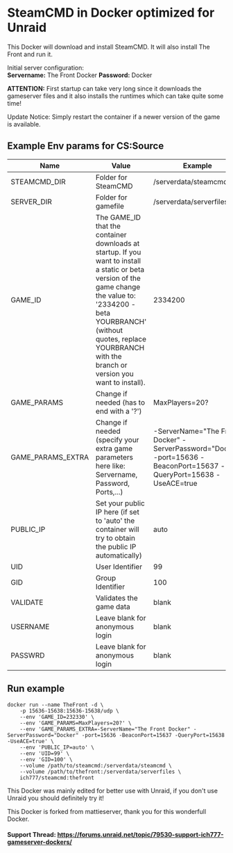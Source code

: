 # SteamCMD in Docker optimized for Unraid
This Docker will download and install SteamCMD. It will also install The Front and run it.

Initial server configuration:  
**Servername:** The Front Docker
**Password:** Docker  

**ATTENTION:** First startup can take very long since it downloads the gameserver files and it also installs the runtimes which can take quite some time! 

Update Notice: Simply restart the container if a newer version of the game is available.

## Example Env params for CS:Source
| Name | Value | Example |
| --- | --- | --- |
| STEAMCMD_DIR | Folder for SteamCMD | /serverdata/steamcmd |
| SERVER_DIR | Folder for gamefile | /serverdata/serverfiles |
| GAME_ID | The GAME_ID that the container downloads at startup. If you want to install a static or beta version of the game change the value to: '2334200 -beta YOURBRANCH' (without quotes, replace YOURBRANCH with the branch or version you want to install). | 2334200 |
| GAME_PARAMS | Change if needed (has to end with a '?') | MaxPlayers=20? |
| GAME_PARAMS_EXTRA | Change if needed (specify your extra game parameters here like: Servername, Password, Ports,...) | -ServerName="The Front Docker" -ServerPassword="Docker" -port=15636 -BeaconPort=15637 -QueryPort=15638 -UseACE=true |
| PUBLIC_IP | Set your public IP here (if set to 'auto' the container will try to obtain the public IP automatically) | auto |
| UID | User Identifier | 99 |
| GID | Group Identifier | 100 |
| VALIDATE | Validates the game data | blank |
| USERNAME | Leave blank for anonymous login | blank |
| PASSWRD | Leave blank for anonymous login | blank |

## Run example
```
docker run --name TheFront -d \
	-p 15636-15638:15636-15638/udp \
	--env 'GAME_ID=232330' \
	--env 'GAME_PARAMS=MaxPlayers=20?' \
	--env 'GAME_PARAMS_EXTRA=-ServerName="The Front Docker" -ServerPassword="Docker" -port=15636 -BeaconPort=15637 -QueryPort=15638 -UseACE=true' \
	--env 'PUBLIC_IP=auto' \
	--env 'UID=99' \
	--env 'GID=100' \
	--volume /path/to/steamcmd:/serverdata/steamcmd \
	--volume /path/to/thefront:/serverdata/serverfiles \
	ich777/steamcmd:thefront
```

This Docker was mainly edited for better use with Unraid, if you don't use Unraid you should definitely try it!

This Docker is forked from mattieserver, thank you for this wonderfull Docker.

#### Support Thread: https://forums.unraid.net/topic/79530-support-ich777-gameserver-dockers/